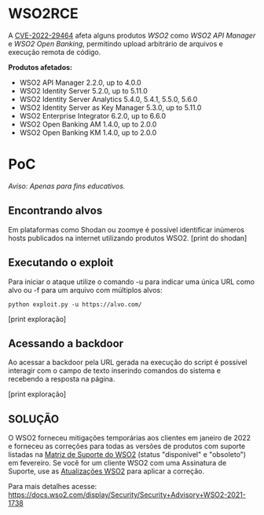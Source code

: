 # WSO2RCE

A [CVE-2022-29464](https://docs.wso2.com/display/Security/Security+Advisory+WSO2-2021-1738) afeta alguns produtos *WSO2* como *WSO2 API Manager* e *WSO2 Open Banking*, permitindo upload arbitrário de arquivos e execução remota de código.

**Produtos afetados:**

 - WSO2 API Manager 2.2.0, up to 4.0.0  
 - WSO2 Identity Server 5.2.0, up to 5.11.0  
 - WSO2 Identity Server Analytics 5.4.0, 5.4.1, 5.5.0, 5.6.0  
 - WSO2 Identity Server as Key Manager 5.3.0, up to 5.11.0  
 - WSO2 Enterprise Integrator 6.2.0, up to 6.6.0  
 - WSO2 Open Banking AM 1.4.0, up to 2.0.0  
 - WSO2 Open Banking KM 1.4.0, up to 2.0.0

# PoC

*Aviso: Apenas para fins educativos.*
## Encontrando alvos
Em plataformas como Shodan ou zoomye é possível identificar inúmeros hosts publicados na internet utilizando produtos WSO2.
[print do shodan]

## Executando o exploit
Para iniciar o ataque utilize o comando -u para indicar uma única URL como alvo ou -f para um arquivo com múltiplos alvos:

    python exploit.py -u https://alvo.com/

[print exploração]

## Acessando a backdoor
Ao acessar a backdoor pela URL gerada na execução do script é possível interagir com o campo de texto inserindo comandos do sistema e recebendo a resposta na página.

[print exploração]

## SOLUÇÃO

O WSO2 forneceu mitigações temporárias aos clientes em janeiro de 2022 e forneceu as correções para todas as versões de produtos com suporte listadas na [Matriz de Suporte do WSO2](https://wso2.com/products/support-matrix/) (status "disponível" e "obsoleto") em fevereiro. Se você for um cliente WSO2 com uma Assinatura de Suporte, use as [Atualizações WSO2](https://wso2.com/updates/) para aplicar a correção.

Para mais detalhes acesse: https://docs.wso2.com/display/Security/Security+Advisory+WSO2-2021-1738

